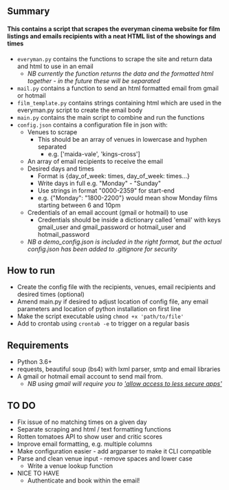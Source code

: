 ## Summary
#### This contains a script that scrapes the everyman cinema website for film listings and emails recipients with a neat HTML list of the showings and times
* `everyman.py` contains the functions to scrape the site and return data and html to use in an email
    * _NB currently the function returns the data and the formatted html together - in the future these will be separated_
* `mail.py` contains a function to send an html formatted email from gmail or hotmail
* `film_template.py` contains strings containing html which are used in the everyman.py script to create the email body
* `main.py` contains the main script to combine and run the functions
* `config.json` contains a configuration file in json with:
    * Venues to scrape
        * This should be an array of venues in lowercase and hyphen separated
            * e.g. ['maida-vale', 'kings-cross']
    * An array of email recipients to receive the email
    * Desired days and times
        * Format is {day_of_week: times, day_of_week: times...}
        * Write days in full e.g. "Monday" - "Sunday"
        * Use strings in format "0000-2359" for start-end
        * e.g. {"Monday": "1800-2200"} would mean show Monday films starting between 6 and 10pm
    * Credentials of an email account (gmail or hotmail) to use
        * Credentials should be inside a dictionary called 'email' with keys gmail_user and gmail_password or hotmail_user and hotmail_password
   * _NB a demo_config.json is included in the right format, but the actual config.json has been added to .gitignore for security_


## How to run
* Create the config file with the recipients, venues, email recipients and desired times (optional)
* Amend main.py if desired to adjust location of config file, any email parameters and location of python installation on first line
* Make the script executable using `chmod +x 'path/to/file'`
* Add to crontab using `crontab -e` to trigger on a regular basis

## Requirements
* Python 3.6+
* requests, beautiful soup (bs4) with lxml parser, smtp and email libraries
* A gmail or hotmail email account to send mail from. 
   * _NB using gmail will require you to ['allow access to less secure apps'](https://support.google.com/accounts/answer/6010255?hl=en)_


## TO DO 
* Fix issue of no matching times on a given day
* Separate scraping and html / text formatting functions
* Rotten tomatoes API to show user and critic scores
* Improve email formatting, e.g. multiple columns
* Make configuration easier - add argparser to make it CLI compatible
* Parse and clean venue input - remove spaces and lower case
    * Write a venue lookup function
* NICE TO HAVE
    * Authenticate and book within the email!
